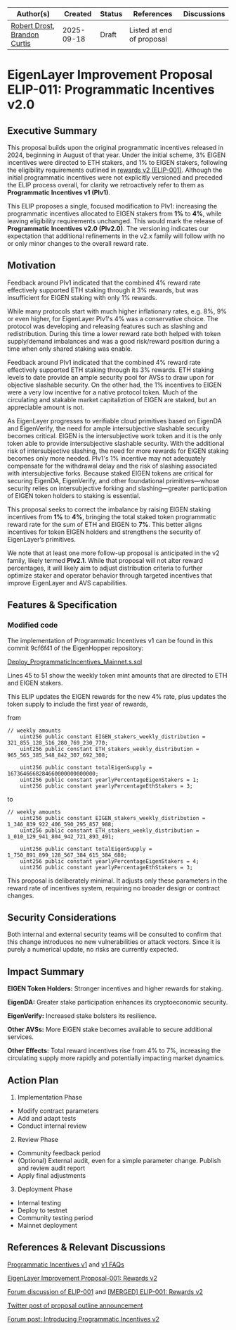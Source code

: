 | Author(s) | Created | Status | References | Discussions |
|-------------|-----------|---------|------|----------|
| [Robert Drost](mailto:robert@eigenfoundation.org),  [Brandon Curtis](mailto:brandon@eigenlabs.org) | 2025-09-18 | Draft | Listed at end of proposal |  |

# EigenLayer Improvement Proposal ELIP-011: Programmatic Incentives v2.0

## Executive Summary

This proposal builds upon the original programmatic incentives released in 2024, beginning in August of that year. Under the initial scheme, 3% EIGEN incentives were directed to ETH stakers, and 1% to EIGEN stakers, following the eligibility requirements outlined in [rewards v2 (ELIP-001)](https://github.com/eigenfoundation/ELIPs/blob/main/ELIPs/ELIP-001.md). Although the initial programmatic incentives were not explicitly versioned and preceded the ELIP process overall, for clarity we retroactively refer to them as **Programmatic Incentives v1 (PIv1)**.

This ELIP proposes a single, focused modification to PIv1: increasing the programmatic incentives allocated to EIGEN stakers from **1%** to **4%**, while leaving eligibility requirements unchanged. This would mark the release of **Programmatic Incentives v2.0 (PIv2.0)**. The versioning indicates our expectation that additional refinements in the v2.x family will follow with no or only minor changes to the overall reward rate.

## Motivation

Feedback around PIv1 indicated that the combined 4% reward rate effectively supported ETH staking through it 3% rewards, but was insufficient for EIGEN staking with only 1% rewards. 

While many protocols start with much higher inflationary rates, e.g. 8%, 9% or even higher, for EigenLayer PIv1's 4% was a conservative choice. The protocol was developing and releasing features such as slashing and redistribution. During this time a lower reward rate both helped with token supply/demand imbalances and was a good risk/reward position during a time when only shared staking was enable. 

Feedback around PIv1 indicated that the combined 4% reward rate effectively supported ETH staking through its 3% rewards. ETH staking levels to date provide an ample security pool for AVSs to draw upon for objective slashable security. On the other had, the 1% incentives to EIGEN were a very low incentive for a native protocol token. Much of the circulating and stakable market capitaliztion of EIGEN are staked, but an appreciable amount is not.

As EigenLayer progresses to verifiable cloud primitives based on EigenDA and EigenVerify, the need for ample intersubjective slashable security becomes critical. EIGEN is the intersubjective work token and it is the only token able to provide intersubjective slashable security.  With the additional risk of intersubjective slashing, the need for more rewards for EIGEN staking becomes only more needed. PIv1's 1% incentive may not adequately compensate for the withdrawal delay and the risk of slashing associated with intersubjective forks. Because staked EIGEN tokens are critical for securing EigenDA, EigenVerify, and other foundational primitives—whose security relies on intersubjective forking and slashing—greater participation of EIGEN token holders to staking is essential.

This proposal seeks to correct the imbalance by raising EIGEN staking incentives from **1%** to **4%**, bringing the total staked token programmatic reward rate for the sum of ETH and EIGEN to **7%**. This better aligns incentives for token EIGEN holders and strengthens the security of EigenLayer’s primitives. 

We note that at least one more follow-up proposal is anticipated in the v2 family, likely termed **PIv2.1**. While that proposal will not alter reward percentages, it will likely aim to adjust distribution criteria to further optimize staker and operator behavior through targeted incentives that improve EigenLayer and AVS capabilities.


## Features & Specification


### Modified code

The implementation of Programmatic Incentives v1 can be found in this commit 9cf6f41 of the EigenHopper repository:

[Deploy_ProgrammaticIncentives_Mainnet.s.sol](https://github.com/Layr-Labs/EigenHopper/commit/9cf6f41c936e4b524aa3e6c8e5441a719a6262a7)

Lines 45 to 51 show the weekly token mint amounts that are directed to ETH and EIGEN stakers. 

This ELIP updates the EIGEN rewards for the new 4% rate, plus updates the token supply to include the first year of rewards, 

from
```solidty
// weekly amounts
    uint256 public constant EIGEN_stakers_weekly_distribution = 321_855_128_516_280_769_230_770;
    uint256 public constant ETH_stakers_weekly_distribution = 965_565_385_548_842_307_692_308;

    uint256 public constant totalEigenSupply = 1673646668284660000000000000;
    uint256 public constant yearlyPercentageEigenStakers = 1;
    uint256 public constant yearlyPercentageEthStakers = 3;
```

to 
```solidty
// weekly amounts
    uint256 public constant EIGEN_stakers_weekly_distribution = 1_346_839_922_406_590_295_857_988;
    uint256 public constant ETH_stakers_weekly_distribution = 1_010_129_941_804_942_721_893_491;

    uint256 public constant totalEigenSupply = 1_750_891_899_128_567_384_615_384_680;
    uint256 public constant yearlyPercentageEigenStakers = 4;
    uint256 public constant yearlyPercentageEthStakers = 3;
```

This proposal is deliberately minimal. It adjusts only these parameters in the reward rate of incentives system, requiring no broader design or contract changes.

## Security Considerations
Both internal and external security teams will be consulted to confirm that this change introduces no new vulnerabilities or attack vectors. Since it is purely a numerical update, no risks are currently expected.

## Impact Summary

**EIGEN Token Holders:** Stronger incentives and higher rewards for staking.

**EigenDA:** Greater stake participation enhances its cryptoeconomic security.

**EigenVerify:** Increased stake bolsters its resilience.

**Other AVSs:** More EIGEN stake becomes available to secure additional services.

**Other Effects:** Total reward incentives rise from 4% to 7%, increasing the circulating supply more rapidly and potentially impacting market dynamics.

## Action Plan


1. Implementation Phase
- Modify contract parameters
- Add and adapt tests
- Conduct internal review

2. Review Phase
- Community feedback period
- (Optional) External audit, even for a simple parameter change. Publish and review audit report
- Apply final adjustments

3. Deployment Phase
- Internal testing
- Deploy to testnet
- Community testing period
- Mainnet deployment

## References & Relevant Discussions


[Programmatic Incentives v1](https://blog.eigencloud.xyz/introducing-programmatic-incentives-v1) and [v1 FAQs](https://docs.eigenfoundation.org/programmatic-incentives/programmatic-incentives-faq?utm_source=chatgpt.com)

[EigenLayer Improvement Proposal-001: Rewards v2](https://github.com/eigenfoundation/ELIPs/blob/main/ELIPs/ELIP-001.md)

[Forum discussion of ELIP-001](https://forum.eigenlayer.xyz/t/protocol-council-evaluation-elip-001/14348) and [[MERGED] ELIP-001: Rewards v2](https://forum.eigenlayer.xyz/t/merged-elip-001-rewards-v2/14196)

[Twitter post of proposal outline announcement](https://x.com/eigenfoundation/status/1952400791693897896)

[Forum post: Introducing Programmatic Incentives v2](https://forum.eigenlayer.xyz/t/introducing-programmatic-incentives-v2/14690)
